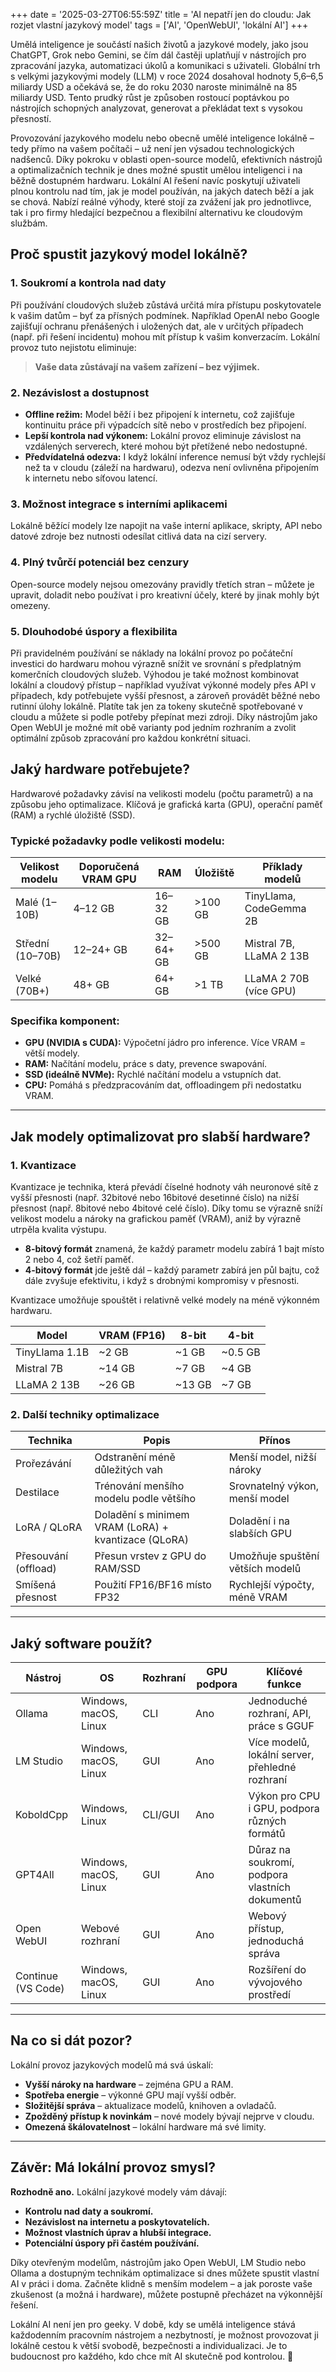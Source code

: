 +++
date = '2025-03-27T06:55:59Z'
title = 'AI nepatří jen do cloudu: Jak rozjet vlastní jazykový model'
tags = ['AI', 'OpenWebUI', 'lokální AI']
+++

Umělá inteligence je součástí našich životů a jazykové modely, jako jsou ChatGPT, Grok nebo Gemini, se čím dál častěji uplatňují v nástrojích pro zpracování jazyka, automatizaci úkolů a komunikaci s uživateli. Globální trh s velkými jazykovými modely (LLM) v roce 2024 dosahoval hodnoty 5,6–6,5 miliardy USD a očekává se, že do roku 2030 naroste minimálně na 85 miliardy USD. Tento prudký růst je způsoben rostoucí poptávkou po nástrojích schopných analyzovat, generovat a překládat text s vysokou přesností.

Provozování jazykového modelu nebo obecně umělé inteligence lokálně – tedy přímo na vašem počítači – už není jen výsadou technologických nadšenců. Díky pokroku v oblasti open-source modelů, efektivních nástrojů a optimalizačních technik je dnes možné spustit umělou inteligenci i na běžně dostupném hardwaru. Lokální AI řešení navíc poskytují uživateli plnou kontrolu nad tím, jak je model používán, na jakých datech běží a jak se chová. Nabízí reálné výhody, které stojí za zvážení jak pro jednotlivce, tak i pro firmy hledající bezpečnou a flexibilní alternativu ke cloudovým službám.

## **Proč spustit jazykový model lokálně?**

### **1. Soukromí a kontrola nad daty**

Při používání cloudových služeb zůstává určitá míra přístupu poskytovatele k vašim datům – byť za přísných podmínek. Například OpenAI nebo Google zajišťují ochranu přenášených i uložených dat, ale v určitých případech (např. při řešení incidentu) mohou mít přístup k vašim konverzacím. Lokální provoz tuto nejistotu eliminuje:

> **Vaše data zůstávají na vašem zařízení – bez výjimek.**

### **2. Nezávislost a dostupnost**

- **Offline režim:** Model běží i bez připojení k internetu, což zajišťuje kontinuitu práce při výpadcích sítě nebo v prostředích bez připojení.
- **Lepší kontrola nad výkonem:** Lokální provoz eliminuje závislost na vzdálených serverech, které mohou být přetížené nebo nedostupné.
- **Předvídatelná odezva:** I když lokální inference nemusí být vždy rychlejší než ta v cloudu (záleží na hardwaru), odezva není ovlivněna připojením k internetu nebo síťovou latencí.

### **3. Možnost integrace s interními aplikacemi**

Lokálně běžící modely lze napojit na vaše interní aplikace, skripty, API nebo datové zdroje bez nutnosti odesílat citlivá data na cizí servery.

### **4. Plný tvůrčí potenciál bez cenzury**

Open-source modely nejsou omezovány pravidly třetích stran – můžete je upravit, doladit nebo používat i pro kreativní účely, které by jinak mohly být omezeny.

### **5. Dlouhodobé úspory a flexibilita**

Při pravidelném používání se náklady na lokální provoz po počáteční investici do hardwaru mohou výrazně snížit ve srovnání s předplatným komerčních cloudových služeb. Výhodou je také možnost kombinovat lokální a cloudový přístup – například využívat výkonné modely přes API v případech, kdy potřebujete vyšší přesnost, a zároveň provádět běžné nebo rutinní úlohy lokálně. Platíte tak jen za tokeny skutečně spotřebované v cloudu a můžete si podle potřeby přepínat mezi zdroji. Díky nástrojům jako Open WebUI je možné mít obě varianty pod jedním rozhraním a zvolit optimální způsob zpracování pro každou konkrétní situaci.

## **Jaký hardware potřebujete?**

Hardwarové požadavky závisí na velikosti modelu (počtu parametrů) a na způsobu jeho optimalizace. Klíčová je grafická karta (GPU), operační paměť (RAM) a rychlé úložiště (SSD).

### **Typické požadavky podle velikosti modelu:**

| Velikost modelu  | Doporučená VRAM GPU | RAM       | Úložiště | Příklady modelů         |
| ---------------- | ------------------- | --------- | -------- | ----------------------- |
| Malé (1–10B)     | 4–12 GB             | 16–32 GB  | >100 GB  | TinyLlama, CodeGemma 2B |
| Střední (10–70B) | 12–24+ GB           | 32–64+ GB | >500 GB  | Mistral 7B, LLaMA 2 13B |
| Velké (70B+)     | 48+ GB              | 64+ GB    | >1 TB    | LLaMA 2 70B (více GPU)  |

### **Specifika komponent:**

- **GPU (NVIDIA s CUDA):** Výpočetní jádro pro inference. Více VRAM = větší modely.
- **RAM:** Načítání modelu, práce s daty, prevence swapování.
- **SSD (ideálně NVMe):** Rychlé načítání modelu a vstupních dat.
- **CPU:** Pomáhá s předzpracováním dat, offloadingem při nedostatku VRAM.

---

## **Jak modely optimalizovat pro slabší hardware?**

### **1. Kvantizace**

Kvantizace je technika, která převádí číselné hodnoty váh neuronové sítě z vyšší přesnosti (např. 32bitové nebo 16bitové desetinné číslo) na nižší přesnost (např. 8bitové nebo 4bitové celé číslo). Díky tomu se výrazně sníží velikost modelu a nároky na grafickou paměť (VRAM), aniž by výrazně utrpěla kvalita výstupu.

- **8-bitový formát** znamená, že každý parametr modelu zabírá 1 bajt místo 2 nebo 4, což šetří paměť.
- **4-bitový formát** jde ještě dál – každý parametr zabírá jen půl bajtu, což dále zvyšuje efektivitu, i když s drobnými kompromisy v přesnosti.

Kvantizace umožňuje spouštět i relativně velké modely na méně výkonném hardwaru.

| Model          | VRAM (FP16) | 8-bit   | 4-bit    |
| -------------- | ----------- | ------- | -------- |
| TinyLlama 1.1B | \~2 GB      | \~1 GB  | \~0.5 GB |
| Mistral 7B     | \~14 GB     | \~7 GB  | \~4 GB   |
| LLaMA 2 13B    | \~26 GB     | \~13 GB | \~7 GB   |

### **2. Další techniky optimalizace**

| Technika             | Popis                                               | Přínos                           |
| -------------------- | --------------------------------------------------- | -------------------------------- |
| Prořezávání          | Odstranění méně důležitých vah                      | Menší model, nižší nároky        |
| Destilace            | Trénování menšího modelu podle většího              | Srovnatelný výkon, menší model   |
| LoRA / QLoRA         | Doladění s minimem VRAM (LoRA) + kvantizace (QLoRA) | Doladění i na slabších GPU       |
| Přesouvání (offload) | Přesun vrstev z GPU do RAM/SSD                      | Umožňuje spuštění větších modelů |
| Smíšená přesnost     | Použití FP16/BF16 místo FP32                        | Rychlejší výpočty, méně VRAM     |

---

## **Jaký software použít?**

| Nástroj            | OS                    | Rozhraní | GPU podpora | Klíčové funkce                                  |
| ------------------ | --------------------- | -------- | ----------- | ----------------------------------------------- |
| Ollama             | Windows, macOS, Linux | CLI      | Ano         | Jednoduché rozhraní, API, práce s GGUF          |
| LM Studio          | Windows, macOS, Linux | GUI      | Ano         | Více modelů, lokální server, přehledné rozhraní |
| KoboldCpp          | Windows, Linux        | CLI/GUI  | Ano         | Výkon pro CPU i GPU, podpora různých formátů    |
| GPT4All            | Windows, macOS, Linux | GUI      | Ano         | Důraz na soukromí, podpora vlastních dokumentů  |
| Open WebUI         | Webové rozhraní       | GUI      | Ano         | Webový přístup, jednoduchá správa               |
| Continue (VS Code) | Windows, macOS, Linux | GUI      | Ano         | Rozšíření do vývojového prostředí               |

---

## **Na co si dát pozor?**

Lokální provoz jazykových modelů má svá úskalí:

- **Vyšší nároky na hardware** – zejména GPU a RAM.
- **Spotřeba energie** – výkonné GPU mají vyšší odběr.
- **Složitější správa** – aktualizace modelů, knihoven a ovladačů.
- **Zpožděný přístup k novinkám** – nové modely bývají nejprve v cloudu.
- **Omezená škálovatelnost** – lokální hardware má své limity.

---

## **Závěr: Má lokální provoz smysl?**

**Rozhodně ano.** Lokální jazykové modely vám dávají:

- **Kontrolu nad daty a soukromí.**
- **Nezávislost na internetu a poskytovatelích.**
- **Možnost vlastních úprav a hlubší integrace.**
- **Potenciální úspory při častém používání.**

Díky otevřeným modelům, nástrojům jako Open WebUI, LM Studio nebo Ollama a dostupným technikám optimalizace si dnes můžete spustit vlastní AI v práci i doma. Začněte klidně s menším modelem – a jak poroste vaše zkušenost (a možná i hardware), můžete postupně přecházet na výkonnější řešení.

Lokální AI není jen pro geeky. V době, kdy se umělá inteligence stává každodenním pracovním nástrojem a nezbytností, je možnost provozovat ji lokálně cestou k větší svobodě, bezpečnosti a individualizaci. Je to budoucnost pro každého, kdo chce mít AI skutečně pod kontrolou. 🚀